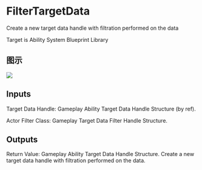 # FilterTargetData

Create a new target data handle with filtration performed on the data

Target is Ability System Blueprint Library

## 图示

![]($-20221218-17324732.png)

## Inputs

Target Data Handle: Gameplay Ability Target Data Handle Structure (by ref).

Actor Filter Class: Gameplay Target Data Filter Handle Structure.  

## Outputs

Return Value: Gameplay Ability Target Data Handle Structure. Create a new target data handle with filtration performed on the data.

